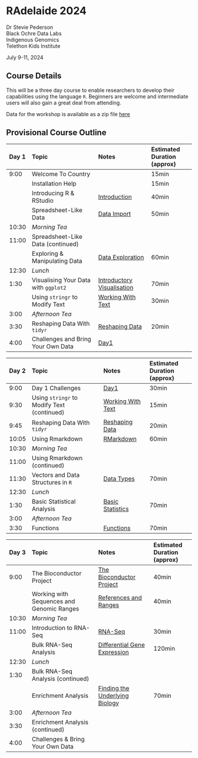 RAdelaide 2024
================
Dr Stevie Pederson  
Black Ochre Data Labs  
Indigenous Genomics  
Telethon Kids Institute

July 9-11, 2024

## Course Details

This will be a three day course to enable researchers to develop their
capabilities using the language `R`. Beginners are welcome and
intermediate users will also gain a great deal from attending.

Data for the workshop is available as a zip file [here](data.zip)

## Provisional Course Outline

| Day 1 | Topic                                | Notes                                        | Estimated Duration <br>(approx) |
|:------|:-------------------------------------|:---------------------------------------------|:--------------------------------|
| 9:00  | Welcome To Country                   |                                              | 15min                           |
|       | Installation Help                    |                                              | 15min                           |
|       | Introducing R & RStudio              | [Introduction](intro.html)                   | 40min                           |
|       | Spreadsheet-Like Data                | [Data Import](import.html)                   | 50min                           |
| 10:30 | *Morning Tea*                        |                                              |                                 |
| 11:00 | Spreadsheet-Like Data (continued)    |                                              |                                 |
|       | Exploring & Manipulating Data        | [Data Exploration](exploring.html)           | 60min                           |
| 12:30 | *Lunch*                              |                                              |                                 |
| 1:30  | Visualising Your Data with `ggplot2` | [Introductory Visualisation](intro_vis.html) | 70min                           |
|       | Using `stringr` to Modify Text       | [Working With Text](text.html)               | 30min                           |
| 3:00  | *Afternoon Tea*                      |                                              |                                 |
| 3:30  | Reshaping Data With `tidyr`          | [Reshaping Data](tidyr.html)                 | 20min                           |
| 4:00  | Challenges and Bring Your Own Data   | [Day1](day1.html)                            |                                 |

| Day 2 | Topic                                      | Notes                                | Estimated Duration <br>(approx) |
|:------|:-------------------------------------------|:-------------------------------------|:--------------------------------|
| 9:00  | Day 1 Challenges                           | [Day1](day1.html)                    | 30min                           |
| 9:30  | Using `stringr` to Modify Text (continued) | [Working With Text](text.html)       | 15min                           |
| 9:45  | Reshaping Data With `tidyr`                | [Reshaping Data](tidyr.html)         | 20min                           |
| 10:05 | Using Rmarkdown                            | [RMarkdown](rmarkdown.html)          | 60min                           |
| 10:30 | *Morning Tea*                              |                                      |                                 |
| 11:00 | Using Rmarkdown (continued)                |                                      |                                 |
| 11:30 | Vectors and Data Structures in `R`         | [Data Types](data_types.html)        | 70min                           |
| 12:30 | *Lunch*                                    |                                      |                                 |
| 1:30  | Basic Statistical Analysis                 | [Basic Statistics](basic_stats.html) | 70min                           |
| 3:00  | *Afternoon Tea*                            |                                      |                                 |
| 3:30  | Functions                                  | [Functions](functions.html)          | 70min                           |

| Day 3 | Topic                                     | Notes                                             | Estimated Duration <br>(approx) |
|:------|:------------------------------------------|:--------------------------------------------------|:--------------------------------|
| 9:00  | The Bioconductor Project                  | [The Bioconductor Project](intro_bioc.html)       | 40min                           |
|       | Working with Sequences and Genomic Ranges | [References and Ranges](references.html)          | 40min                           |
| 10:30 | *Morning Tea*                             |                                                   |                                 |
| 11:00 | Introduction to RNA-Seq                   | [RNA-Seq](rna_seq.html)                           | 30min                           |
|       | Bulk RNA-Seq Analysis                     | [Differential Gene Expression](deg.html)          | 120min                          |
| 12:30 | *Lunch*                                   |                                                   |                                 |
| 1:30  | Bulk RNA-Seq Analysis (continued)         |                                                   |                                 |
|       | Enrichment Analysis                       | [Finding the Underlying Biology](enrichment.html) | 70min                           |
| 3:00  | *Afternoon Tea*                           |                                                   |                                 |
| 3:30  | Enrichment Analysis (continued)           |                                                   |                                 |
| 4:00  | Challenges & Bring Your Own Data          |                                                   |                                 |
